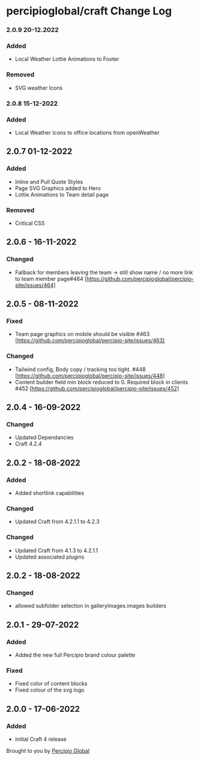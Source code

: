 # percipioglobal/craft Change Log
### 2.0.9 20-12.2022

### Added
- Local Weather Lottie Animations to Footer

### Removed
- SVG weather Icons

### 2.0.8 15-12-2022

### Added
- Local Weather Icons to office locations from openWeather

## 2.0.7 01-12-2022
### Added
- Inline and Pull Quote Styles
- Page SVG Graphics added to Hero
- Lottie Animations to Team detail page

### Removed 
- Critical CSS

## 2.0.6 - 16-11-2022

### Changed
- Fallback for members leaving the team → still show name / no more link to team member page#464 [https://github.com/percipioglobal/percipio-site/issues/464]

## 2.0.5 - 08-11-2022

### Fixed
- Team page graphics on mobile should be visible #463 [https://github.com/percipioglobal/percipio-site/issues/463]

### Changed
- Tailwind config, Body copy / tracking too tight. #448 [https://github.com/percipioglobal/percipio-site/issues/448]
- Content builder field min block reduced to 0. Required block in clients #452 [https://github.com/percipioglobal/percipio-site/issues/452]

## 2.0.4 - 16-09-2022

### Changed
- Updated Dependancies
- Craft 4.2.4

## 2.0.2 - 18-08-2022

### Added
- Added shortlink capabilities

### Changed
- Updated Craft from 4.2.1.1 to 4.2.3

### Changed
- Updated Craft from 4.1.3 to 4.2.1.1
- Updated associated plugins

## 2.0.2 - 18-08-2022

### Changed
- allowed subfolder selection in galleryImages.images builders


## 2.0.1 - 29-07-2022

### Added
- Added the new full Percipio brand colour palette

### Fixed
- Fixed color of content blocks
- Fixed colour of the svg logo

## 2.0.0 - 17-06-2022

### Added
- Initial Craft 4 release

Brought to you by [Percipio Global](https://percipio.london/)